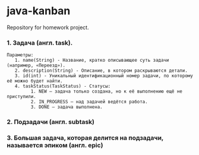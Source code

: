 # java-kanban
Repository for homework project.


### 1. Задача (англ. task). 
    Параметры:
       1. name(String) - Название, кратко описывающее суть задачи (например, «Переезд»).
       2. description(String) - Описание, в котором раскрываются детали.
       3. id(int) - Уникальный идентификационный номер задачи, по которому её можно будет найти.
       4. taskStatus(TaskStatus) - Статусы:
             1. NEW — задача только создана, но к её выполнению ещё не приступили.
             2. IN_PROGRESS — над задачей ведётся работа.
             3. DONE — задача выполнена.

### 2. Подзадачи (англ. subtask)
### 3. Большая задача, которая делится на подзадачи, называется эпиком (англ. epic)